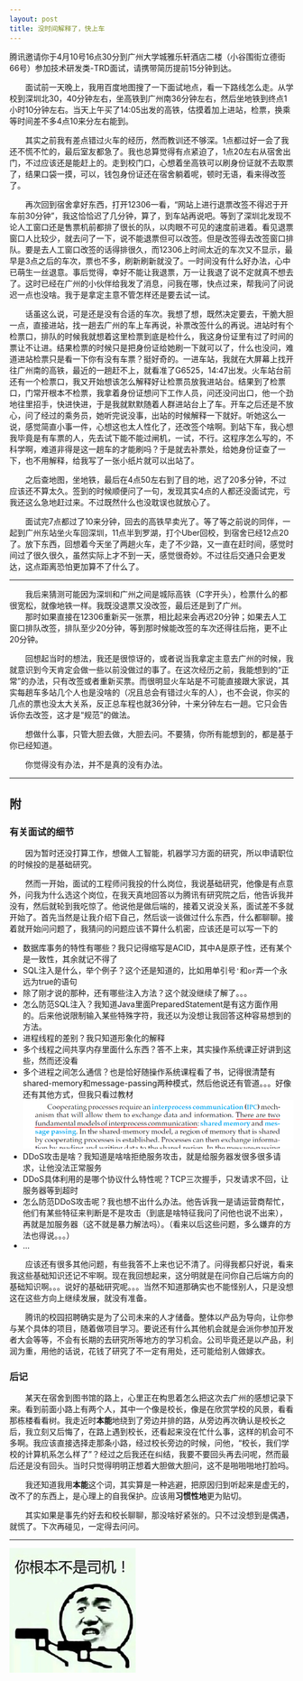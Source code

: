 ```yaml
---
layout: post
title: 没时间解释了，快上车
---
```


<div class="excerpt">
    腾讯邀请你于4月10号16点30分到广州大学城雅乐轩酒店二楼（小谷围街立德街66号）参加技术研发类-TRD面试，请携带简历提前15分钟到达。
</div>

&emsp;&emsp;面试前一天晚上，我用百度地图搜了一下面试地点，看一下路线怎么走。从学校到深圳北30，40分钟左右，坐高铁到广州南36分钟左右，然后坐地铁到终点1小时10分钟左右。当天上午买了14:05出发的高铁，估摸着加上进站，检票，换乘等时间差不多4点10来分左右能到。

&emsp;&emsp;其实之前我有差点错过火车的经历，然而教训还不够深。1点都过好一会了我还不慌不忙的，最后室友都急了。我也总算觉得有点紧迫了，1点20左右从宿舍出门，不过应该还是能赶上的。走到校门口，心想着坐高铁可以刷身份证就不去取票了，结果口袋一摸，可以，钱包身份证还在宿舍躺着呢，顿时无语，看来得改签了。

&emsp;&emsp;再次回到宿舍拿好东西，打开12306一看，“网站上进行退票改签不得迟于开车前30分钟”，我这恰恰迟了几分钟，算了，到车站再说吧。等到了深圳北发现不论人工窗口还是售票机前都排了很长的队，以肉眼不可见的速度前进着。看见退票窗口人比较少，就去问了一下，说不能退票但可以改签。但是改签得去改签窗口排队。要是去人工窗口改签的话得排很久，而12306上时间太近的车次又不显示，最早是3点之后的车次，票也不多，刷新刷新就没了。一时间没有什么好办法，心中已萌生一丝退意。事后觉得，幸好不能让我退票，万一让我退了说不定就真不想去了。这时已经在广州的小伙伴给我发了消息，问我在哪，快点过来，帮我问了问说迟一点也没啥。我于是拿定主意不管怎样还是要去试一试。

&emsp;&emsp;话虽这么说，可是还是没有合适的车次。我想了想，既然决定要去，干脆大胆一点，直接进站，找一趟去广州的车上车再说，补票改签什么的再说。进站时有个检票口，排队的时候我就想着这里检票到底是检什么，我这身份证里有过了时间的票让不让进。结果检票的时候只是把身份证给她刷一下就可以了，什么也没问，难道进站检票只是看一下你有没有车票？挺好奇的。一进车站，我就在大屏幕上找开往广州南的高铁，最近的一趟赶不上，就看准了G6525，14:47出发。火车站台前还有一个检票口，我又开始想该怎么解释好让检票员放我进站台。结果到了检票口，门常开根本不检票，我拿着身份证想问下工作人员，问还没问出口，他一个劲地往里招手，快进快进，于是我就默默随着人群进站台上了车。开车之后还是不放心，问了经过的乘务员，她听完说没事，出站的时候解释一下就好。听她这么一说，感觉简直小事一件，心想这也太人性化了，还改签个啥啊。到站下车，我心想我毕竟是有车票的人，先去试下能不能过闸机，一试，不行。这程序怎么写的，不科学啊，难道非得是这一趟车的才能刷吗？于是就去补票处，给她身份证查了一下，也不用解释，给我写了一张小纸片就可以出站了。

&emsp;&emsp;之后查地图，坐地铁，最后在4点50左右到了目的地，迟了20多分钟，不过应该还不算太久。签到的时候顺便问了一句，发现其实4点的人都还没面试完，亏我还这么急地赶过来。不过既然什么也没耽误也就放心了。

&emsp;&emsp;面试完7点都过了10来分钟，回去的高铁早卖光了。等了等之前说的同伴，一起到广州东站坐火车回深圳，11点半到罗湖，打个Uber回校，到宿舍已经12点20了。放下东西，回想着今天坐了两趟火车，走了不少路，又一直在赶时间，感觉时间过了很久很久，虽然实际上才不到一天，感觉很奇妙。不过往后交通只会更发达，这点距离恐怕更加算不了什么了。

<hr class="quarter" />

&emsp;&emsp;我后来猜测可能因为深圳和广州之间是城际高铁（C字开头），检票什么的都很宽松，就像地铁一样。我既没退票又没改签，最后还是到了广州。  
&emsp;&emsp;那时如果直接在12306重新买一张票，相比起来会再迟20分钟；如果去人工窗口排队改签，排队至少20分钟，等到那时候能改签的车次还得往后拖，更不止20分钟。

&emsp;&emsp;回想起当时的想法，我还是很惊讶的，或者说当我拿定主意去广州的时候，我就意识到今天肯定会做一些以前没做过的事了。在这次经历之前，我能想到的“正常”的办法，只有改签或者重新买票。而很明显火车站是不可能直接跟大家说，其实每趟车多站几个人也是没啥的（况且总会有错过火车的人），也不会说，你买的几点的票也没太大关系，反正总车程也就36分钟，十来分钟左右一趟。它只会告诉你去改签，这才是“规范”的做法。

&emsp;&emsp;想做什么事，只管大胆去做，大胆去问。不要猜，你所有能想到的，都是基于你已经知道。

&emsp;&emsp;你觉得没有办法，并不是真的没有办法。

-----

## 附

### 有关面试的细节

&emsp;&emsp;因为暂时还没打算工作，想做人工智能，机器学习方面的研究，所以申请职位的时候投的是基础研究。

&emsp;&emsp;然而一开始，面试的工程师问我投的什么岗位，我说基础研究，他像是有点意外，问我为什么选这个岗位，在我天真地回答以为腾讯有研究院之后，他告诉我并没有，然后就轮到我吃惊了。他说他是做后端的，接着又说没关系，面试差不多就开始了。首先当然是让我介绍下自己，然后谈一谈做过什么东西，什么都聊聊。接着就开始问问题了，我猜问的问题应该不算什么机密，应该还是可以写一下的

- 数据库事务的特性有哪些？我只记得缩写是ACID，其中A是原子性，还有某个是一致性，其余就记不得了
- SQL注入是什么，举个例子？这个还是知道的，比如用单引号`'`和`or`弄一个永远为true的语句
- 除了刚才说的那种，还有哪些注入方法？这个就没继续了解了。。。
- 怎么防范SQL注入？我知道Java里面PreparedStatement是有这方面作用的。后来他说限制输入某些特殊字符，我还以为没想让我回答这种容易想到的方法。
- 进程线程的差别？我只知道形象化的解释
- 多个线程之间共享内存里面什么东西？答不上来，其实操作系统课正好讲到这些，然而还没看
- 多个进程之间怎么通信？也是恰好随操作系统课程看了书，记得很清楚有shared-memory和message-passing两种模式，然后他说还有管道。。。好像还有其他方式，但我只看过教材
  ![IPC](/static/imgs/ipc.png)
- DDoS攻击是啥？我知道是啥啥拒绝服务攻击，就是给服务器发很多很多请求，让他没法正常服务
- DDoS具体利用的是哪个协议什么特性呢？TCP三次握手，只发请求不回，让服务器等到超时
- 怎么防范DDoS攻击呢？我也想不出什么办法。他告诉我一是请运营商帮忙，他们有某些特征来判断是不是攻击（到底是啥特征我问了问他也说不出来），再就是加服务器（这不就是暴力解法吗）。（看来以后这些问题，多么嫌弃的方法也得说。。。）
- ...

&emsp;&emsp;应该还有很多其他问题，有些我答不上来也记不清了。问得我都只好说，看来我这些基础知识还记不牢啊。现在我回想起来，这分明就是在问你自己后端方向的基础知识啊。。。说好的基础研究呢。。。当然不知道那确实也不能怪别人，只是没想这在这些方向上继续发展，就没有准备。

&emsp;&emsp;腾讯的校园招聘确实是为了公司未来的人才储备。整体以产品为导向，让你参与某个具体的项目，随着做项目学习。要说还有什么其他机会就是会派你参加开发者大会等等，不会有长期的去研究所等地方的学习机会。公司毕竟还是以产品，利润为重，用他的话说，花钱了研究了不一定有用处，还可能给别人做嫁衣。

### 后记

&emsp;&emsp;某天在宿舍到图书馆的路上，心里正在构思着怎么把这次去广州的感想记录下来。看到前面小路上有两个人，其中一个像是校长，像是在欣赏学校的风景，看看那栋楼看看树。我走近时**本能**地绕到了旁边并排的路，从旁边再次确认是校长之后，我立刻又后悔了，在路上遇到校长，还看起来没在忙什么事，这样的机会可不多啊。我应该直接选择走那条小路，经过校长旁边的时候，问他，“校长，我们学校的计算机系怎么样了”？经过之后我还在纠结，我要不要回头再去问呢，然而最后还是没有回头。当时只觉得明明正想着大胆做大胆问，这不是啪啪啪地打脸吗。

&emsp;&emsp;我还知道我用**本能**这个词，其实算是一种逃避，把原因归到听起来是虚无的，改不了的东西上，是心理上的自我保护。应该用**习惯性地**更为贴切。

&emsp;&emsp;其实如果是事先约好去和校长聊聊，那没啥好紧张的。只不过没想到是偶遇，就慌了。下次再碰见，一定得去问问。

<hr class="quarter" />

<div class="image-wrapper">
    <img src="/static/imgs/notdriver.jpg" alt="not driver"/>
</div>
